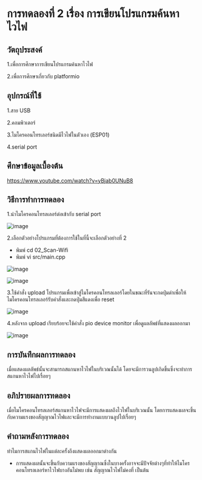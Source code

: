 # การทดลองที่ 2 เรื่อง การเขียนโปรแกรมค้นหาไวไฟ
## วัตถุประสงค์ 
1.เพื่อการศึกษาการเขียนโปรแกรมค้นหาไวไฟ

2.เพื่อการศึกษาเกี่ยวกับ platformio

## อุปกรณ์ที่ใช้
1.สาย USB

2.คอมพิวเตอร์

3.ไมโครคอนโทรเลอร์ชนิดมีไวไฟในตัวเอง (ESP01)

4.serial port

## ศึกษาข้อมูลเบื้องต้น
https://www.youtube.com/watch?v=yBjab0UNuB8 

## วิธีการทำการทดลอง 
1.นำไมโครคอนโทรลเลอร์ต่อเข้ากับ serial port 

![image](https://user-images.githubusercontent.com/80881680/112369001-49ac0180-8d0e-11eb-909a-acfe010dc087.png)

2.เลือกตัวอย่างโปรแกรมที่ต้องการใช้ในที่นี้จะเลือกตัวอย่างที่ 2 
  * พิมพ์ cd 02_Scan-Wifi
  * พิมพ์ vi src/main.cpp

![image](https://user-images.githubusercontent.com/80881680/112369259-9394e780-8d0e-11eb-9380-aaff2bcc2b57.png)

![image](https://user-images.githubusercontent.com/80881680/112369302-9c85b900-8d0e-11eb-88fd-3d4e2b978a5e.png)

3.ใช้คำสั่ง upload โปรแกรมเพื่อเข้าสู่ไมโครคอนโทรลเลอร์โดยในขณะที่รันจะกดปุ่มดำเพื่อให้ไมโครคอนโทรลเลอร์รับคำสั่งและกดปุ่มสีแดงเพื่อ reset

![image](https://user-images.githubusercontent.com/80881680/112369920-58df7f00-8d0f-11eb-9d2d-4714a3a9ea04.png)

4.หลังจาก upload เรียบร้อยจะใช้คำสั่ง pio device monitor เพื่อดูผลลัพธ์ที่แสดงผลออกมา 

![image](https://user-images.githubusercontent.com/80881680/112369999-744a8a00-8d0f-11eb-850c-95220a2cf85e.png)

## การบันทึกผลการทดลอง
เมื่อแสดงผลลัพธ์นั้นจะสามารถสแกนหาไวไฟในบริเวณนั้นได้ โดยจะมีการวนลูปเกิดขึ้นซึ่งจะทำการสแกนหาไวไฟไปเรื่อยๆ 

## อภิปรายผลการทดลอง
เมื่อไมโครคอนโทรลเลอร์สแกนหาไวไฟจะมีการแสดงผลถึงไวไฟในบริเวณนั้น โดยการแสดงผลจะขึ้นกับความแรงของสัญญาณไวไฟและจะมีการทำงานแบบวนลูปไปเรื่อยๆ 

## คำถามหลังการทดลอง
ทำไมการสแกนไวไฟในแต่ละครั้งถึงแสดงผลออกมาต่างกัน
  - การแสดงผลนั้นจะขึ้นกับความแรงของสัญญาณซึ่งในบางครั้งอาจจะมีปัจจัยต่างๆที่ทำให้ไมโครคอนโทรลเลอร์หาไวไฟบางอันไม่พบ เช่น สัญญาณไวไฟไม่คงที่ เป็นต้น

